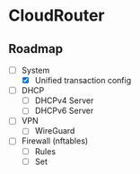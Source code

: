 # CloudRouter

## Roadmap

* [ ] System
  * [x] Unified transaction config
* [ ] DHCP
  * [ ] DHCPv4 Server
  * [ ] DHCPv6 Server
* [ ] VPN
  * [ ] WireGuard
* [ ] Firewall (nftables)
  * [ ] Rules
  * [ ] Set
